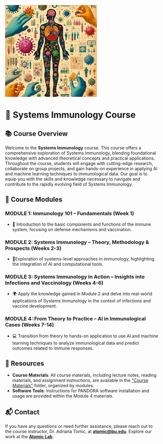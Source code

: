 <img src="https://github.com/atomiclaboratory/BE500_Systems_Immunology_Fall_2024/blob/main/Images/Codex%20Seraphinius%20BE500.webp" alt="Systems Immunology Course" width="300"/>

# 🧬 **Systems Immunology Course**

## 📚 **Course Overview**
Welcome to the **Systems Immunology** course. This course offers a comprehensive exploration of Systems Immunology, blending foundational knowledge with advanced theoretical concepts and practical applications. Throughout the course, students will engage with cutting-edge research, collaborate on group projects, and gain hands-on experience in applying AI and machine learning techniques to immunological data. Our goal is to equip you with the skills and knowledge necessary to navigate and contribute to the rapidly evolving field of Systems Immunology.

## 📅 **Course Modules**

### **MODULE 1: Immunology 101 – Fundamentals (Week 1)**
- 🧠 Introduction to the basic components and functions of the immune system, focusing on defense mechanisms and vaccination.

### **MODULE 2: Systems Immunology – Theory, Methodology & Prospects (Weeks 2-3)**
- 🔬Exploration of systems-level approaches in immunology, highlighting the integration of AI and computational tools.

### **MODULE 3: Systems Immunology in Action – Insights into Infections and Vaccinology (Weeks 4-6)**
- 🌍 Apply the knowledge gained in Module 2 and delve into real-world applications of Systems Immunology in the context of infections and vaccine development.

### **MODULE 4: From Theory to Practice – AI in Immunological Cases (Weeks 7-14)**
- 💻 Transition from theory to hands-on application to use AI and machine learning techniques to analyze immunological data and predict outcomes related to immune responses.

## 🔗 **Resources**
- **Course Materials**: All course materials, including lecture notes, reading materials, and assignment instructions, are available in the ["Course Materials"](./Course%20Materials) folder, organized by modules.
- **Software Tools**: Instructions for PANDORA software installation and usage are provided within the Module 4 materials.


## 📬 **Contact**
If you have any questions or need further assistance, please reach out to the course instructor, Dr. Adriana Tomic, at **[atomic@bu.edu](mailto:atomic@bu.edu)**. Explore our work at the **[Atomic Lab](http://atomic-lab.org)**.